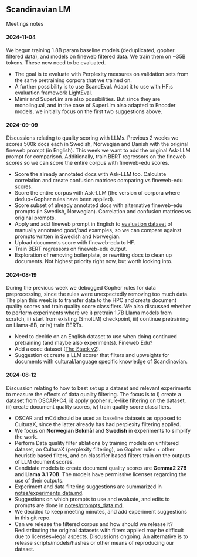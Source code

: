 ## Scandinavian LM 

Meetings notes 

#### 2024-11-04

We begun training 1.8B param baseline models (deduplicated, gopher filtered data), and models on fineweb filtered data. We train them on ~35B tokens. These now need to be evaluated.

* The goal is to evaluate with Perplexity measures on validation sets from the same pretraining corpora that we trained on.
* A further possibility is to use ScandEval. Adapt it to use with HF:s evaluation framework LightEval.
* Mimir and SuperLim are also possibilities. But since they are monolingual, and in the case of SuperLim also adapted to Encoder models, we initially focus on the first two suggestions above. 

#### 2024-09-09

Discussions relating to quality scoring with LLMs. Previous 2 weeks we scores 500k docs each in Swedish, Norwegian and Danish with the original fineweb prompt (in English). This week we want to add the original Ask-LLM prompt for comparison. Additionally, train BERT regressors on the fineweb scores so we can score the entire corpus with fineweb-edu scores.

* Score the already annotated docs with Ask-LLM too. Calculate correlation and create confusion matrices comparing vs fineweb-edu scores.
* Score the entire corpus with Ask-LLM (the version of corpora where dedup+Gopher rules have been applied).
* Score subset of already annotated docs with alternative fineweb-edu prompts (in Swedish, Norwegian). Correlation and confusion matrices vs original prompts.
* Apply and add fineweb prompt in English to [evaluation dataset](https://huggingface.co/datasets/ScandLM/eval_educational_prompt) of manually annotated good/bad examples, so we can compare against prompts written in Swedish and Norwegian.
* Upload documents score with fineweb-edu to HF.
* Train BERT regressors on fineweb-edu output.
* Exploration of removing boilerplate, or rewriting docs to clean up documents. Not highest priority right now, but worth looking into.

#### 2024-08-19

During the previous week we debugged Gopher rules for data preprocessing, since the rules were unexpectedly removing too much data. The plan this week is to transfer data to the HPC and create document quality scores and train quality score classifiers. We also discussed whether to perform experiments where we i) pretrain 1.7B Llama models from scratch, ii) start from existing (SmolLM) checkpoint, iii) continue pretraining on Llama-8B, or iv) train BERTs.

* Need to decide on an English dataset to use when doing continued pretraining (and maybe also experiments). Fineweb Edu?
* Add a code dataset ([The Stack v2](https://huggingface.co/collections/bigcode/starcoder2-65de6da6e87db3383572be1a)).
* Suggestion ot create a LLM scorer that filters and upweights for documents with cultural/language specific knowledge of Scandinavian.

#### 2024-08-12

Discussion relating to how to best set up a dataset and relevant experiments to measure the effects of data quality filtering. The focus is to i) create a dataset from OSCAR+C4, ii) apply gopher rule-like filtering on the dataset, iii) create document quality scores, iv) train quality score classifiers.

* OSCAR and mC4 should be used as baseline datasets as opposed to CulturaX, since the latter already has had perplexity filtering applied.
* We focus on **Norwegian Bokmål** and **Swedish** in experiments to simplify the work.
* Perform Data quality filter ablations by training models on unfiltered dataset, on CulturaX (perplexity filtering), on Gopher rules + other heuristic based filters, and on classifier based filters train on the outputs of LLM doument scores.
* Candidate models to create document quality scores are **Gemma2 27B** and **Llama 3.1 70B**. The models have permissive licenses regarding the use of their outputs.
* Experiment and data filtering suggestions are summarized in [notes/experiments_data.md](https://github.com/kb-labb/scandinavian-lm-leonardo/blob/main/notes/experiments_data.md).
* Suggestions on which prompts to use and evaluate, and edits to prompts are done in [notes/prompts_data.md](https://github.com/kb-labb/scandinavian-lm-leonardo/blob/main/notes/prompts_data.md).
* We decided to keep meeting minutes, and add experiment suggestions in this git repo.
* Can we release the filtered corpus and how should we release it? Redistributing the original datasets with filters applied may be difficult due to licenses+legal aspects. Discussions ongoing. An alternative is to release scripts/models/hashes or other means of reproducing our dataset.
